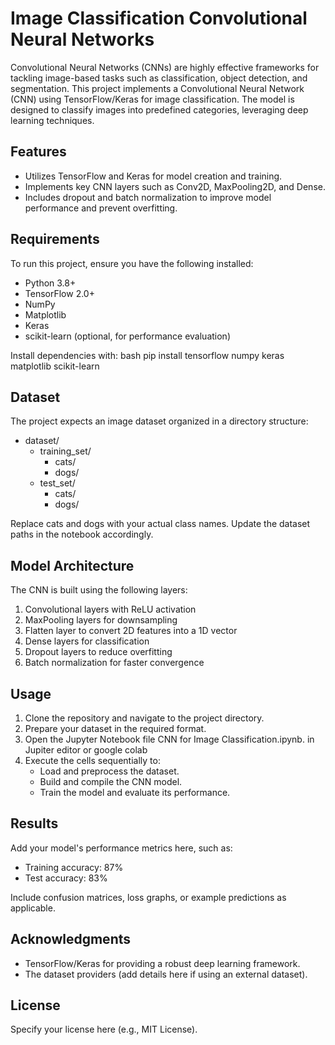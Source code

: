 # Image Classification Convolutional Neural Networks
Convolutional Neural Networks (CNNs) are highly effective frameworks for tackling image-based tasks such as classification, object detection, and segmentation. This project implements a Convolutional Neural Network (CNN) using TensorFlow/Keras for image classification. The model is designed to classify images into predefined categories, leveraging deep learning techniques.

## Features
- Utilizes TensorFlow and Keras for model creation and training.
- Implements key CNN layers such as Conv2D, MaxPooling2D, and Dense.
- Includes dropout and batch normalization to improve model performance and prevent overfitting.

## Requirements
To run this project, ensure you have the following installed:
- Python 3.8+
- TensorFlow 2.0+
- NumPy
- Matplotlib
- Keras
- scikit-learn (optional, for performance evaluation)

Install dependencies with:
bash
pip install tensorflow numpy keras matplotlib scikit-learn


## Dataset
The project expects an image dataset organized in a directory structure:

- dataset/
  - training_set/
    - cats/
    - dogs/
  - test_set/
    - cats/
    - dogs/

Replace cats and dogs with your actual class names. Update the dataset paths in the notebook accordingly.

## Model Architecture
The CNN is built using the following layers:
1. Convolutional layers with ReLU activation
2. MaxPooling layers for downsampling
3. Flatten layer to convert 2D features into a 1D vector
4. Dense layers for classification
5. Dropout layers to reduce overfitting
6. Batch normalization for faster convergence

## Usage
1. Clone the repository and navigate to the project directory.
2. Prepare your dataset in the required format.
3. Open the Jupyter Notebook file CNN for Image Classification.ipynb. in Jupiter editor or google colab
4. Execute the cells sequentially to:
   - Load and preprocess the dataset.
   - Build and compile the CNN model.
   - Train the model and evaluate its performance.

## Results
Add your model's performance metrics here, such as:
- Training accuracy: 87%
- Test accuracy: 83%

Include confusion matrices, loss graphs, or example predictions as applicable.

## Acknowledgments
- TensorFlow/Keras for providing a robust deep learning framework.
- The dataset providers (add details here if using an external dataset).

## License
Specify your license here (e.g., MIT License).
